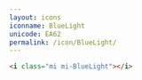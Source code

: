 ```yaml
---
layout: icons
iconname: BlueLight
unicode: EA62
permalink: /icon/BlueLight/
---
```


``` html
<i class="mi mi-BlueLight"></i>
```
